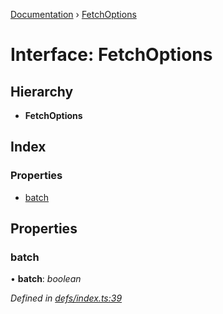[Documentation](../README.md) › [FetchOptions](fetchoptions.md)

# Interface: FetchOptions

## Hierarchy

* **FetchOptions**

## Index

### Properties

* [batch](fetchoptions.md#batch)

## Properties

###  batch

• **batch**: *boolean*

*Defined in [defs/index.ts:39](https://github.com/badbatch/graphql-box/blob/dc19a43/packages/fetch-manager/src/defs/index.ts#L39)*
